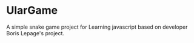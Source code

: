 # UlarGame
 A simple snake game project for Learning javascript based on developer Boris Lepage's project.
